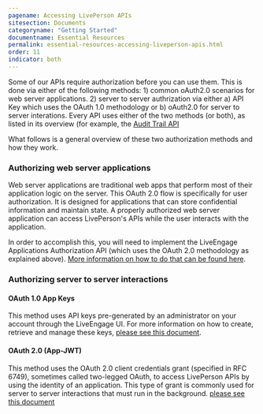 ```yaml
---
pagename: Accessing LivePerson APIs
sitesection: Documents
categoryname: "Getting Started"
documentname: Essential Resources
permalink: essential-resources-accessing-liveperson-apis.html
order: 11
indicator: both
---
```


Some of our APIs require authorization before you can use them. This is done via either of the following methods: 1) common oAuth2.0 scenarios for web server applications. 2) server to server authrization via either a) API Key which uses the OAuth 1.0 methodology or b) oAuth2.0 for server to server interations. Every API uses either of the two methods (or both), as listed in its overview (for example, the [Audit Trail API](/audit-trail-api-introduction.html)

What follows is a general overview of these two authorization methods and how they work.

### Authorizing web server applications

Web server applications are traditional web apps that perform most of their application logic on the server. This OAuth 2.0 flow is specifically for user authorization. It is designed for applications that can store confidential information and maintain state. A properly authorized web server application can access LivePerson's APIs while the user interacts with the application.
 
In order to accomplish this, you will need to implement the LiveEngage Applications Authorization API (which uses the OAuth 2.0 methodology as explained above). [More information on how to do that can be found here](/authorizing-liveengage-applications-overview.html).

### Authorizing server to server interactions

#### OAuth 1.0 App Keys

This method uses API keys pre-generated by an administrator on your account through the LiveEngage UI. For more information on how to create, retrieve and manage these keys, [please see this document](/retrieve-api-keys-create-a-new-api-key.html).

#### OAuth 2.0 (App-JWT)
This method uses the OAuth 2.0 client credentials grant (specified in RFC 6749), sometimes called two-legged OAuth, to access LivePerson APIs by using the identity of an application. This type of grant is commonly used for server to server interactions that must run in the background.
[please see this document](/connector-api-send-api-authorization-and-authentication.html#get-appjwt)
